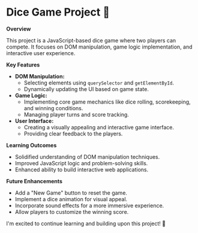 # Dice Game Project 🎲

**Overview**

This project is a JavaScript-based dice game where two players can compete. It focuses on DOM manipulation, game logic implementation, and interactive user experience.

**Key Features**

* **DOM Manipulation:**
  * Selecting elements using `querySelector` and `getElementById`.
  * Dynamically updating the UI based on game state.
* **Game Logic:**
  * Implementing core game mechanics like dice rolling, scorekeeping, and winning conditions.
  * Managing player turns and score tracking.
* **User Interface:**
  * Creating a visually appealing and interactive game interface.
  * Providing clear feedback to the players.

**Learning Outcomes**

* Solidified understanding of DOM manipulation techniques.
* Improved JavaScript logic and problem-solving skills.
* Enhanced ability to build interactive web applications.

**Future Enhancements**

* Add a "New Game" button to reset the game.
* Implement a dice animation for visual appeal.
* Incorporate sound effects for a more immersive experience.
* Allow players to customize the winning score.

I'm excited to continue learning and building upon this project! 🚀

